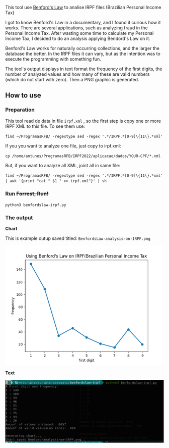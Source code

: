 This tool use [Benford's Law](https://en.wikipedia.org/wiki/Benford%27s_law) to analise IRPF files (Brazilian Personal Income Tax)

I got to know Benford's Law in a documentary, and I found it curious how it works. There are several applications, such as analyzing fraud in the Personal Income Tax.
After wasting some time to calculate my Personal Income Tax, I decided to do an analysis applying Bendord's Law on it.

Benford's Law works for naturally occurring collections, and the larger the database the better. In the IRPF files it can vary, but as the intention was to execute the programming with something fun.

The tool's output displays in text format the frequency of the first digits, the number of analyzed values and how many of these are valid numbers (which do not start with zero). Then a PNG graphic is generated.

## How to use
### Preparation
This tool read de data in file `irpf.xml` , so the first step  is copy one or more IRPF XML to this file.
To see them use:

`find ~/ProgramasRFB/ -regextype sed -regex '.*/IRPF.*[0-9]\{11\}.*xml'`

If you you want to analyze one file, just copy to irpf.xml:

`cp /home/antunes/ProgramasRFB/IRPF2022/aplicacao/dados/YOUR-CPF/*.xml`

But, if you want to analyze all XML, joint all in same file:

`find ~/ProgramasRFB/ -regextype sed -regex '.*/IRPF.*[0-9]\{11\}.*xml' | awk '{print "cat " $1 " >> irpf.xml"}' | sh`

### Run ~~Forrest, Run!~~
`python3 benfordslaw-irpf.py`

### The output
**Chart**

This is example outup saved titled: `BenfordsLaw-analysis-on-IRPF.png`

![output chart BenfordsLaw analysis on IRPF ](https://github.com/antun3s/benfordslaw-irpf/blob/master/imgs/output-chart.png?raw=true)


**Text**

![output text BenfordsLaw analysis on IRPF ](https://github.com/antun3s/benfordslaw-irpf/blob/master/imgs/output-text.png?raw=true)